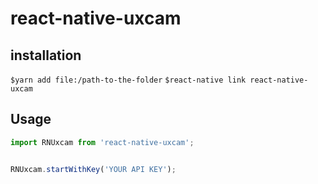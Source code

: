 # react-native-uxcam

## installation
`$yarn add file:/path-to-the-folder`
`$react-native link react-native-uxcam`

## Usage
```javascript
import RNUxcam from 'react-native-uxcam';


RNUxcam.startWithKey('YOUR API KEY');
```
